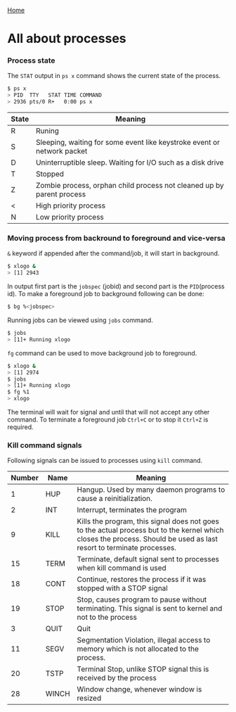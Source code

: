[Home](/index.html "Home")

# All about processes

### Process state 

The `STAT` output in `ps x` command shows the current state of the process.  

```bash 
$ ps x
> PID  TTY   STAT TIME COMMAND	
> 2936 pts/0 R+   0:00 ps x
```  

| State | Meaning|
|-------|--------|
|R|Runing|
|S|Sleeping, waiting for some event like keystroke event or network packet|
|D|Uninterruptible sleep. Waiting for I/O such as a disk drive|
|T|Stopped|
|Z|Zombie process, orphan child process not cleaned up by parent process|
|<|High priority process|
|N|Low priority process|  


### Moving process from backround to foreground and vice-versa

`&` keyword if appended after the command/job, it will start in background.  

```bash
$ xlogo &
> [1] 2943
```  
In output first part is the `jobspec` (jobid) and second part is the `PID`(process id).  To make a foreground job to background following can be done:  

```bash
$ bg %<jobspec>
```  

Running jobs can be viewed using `jobs` command.  

```bash
$ jobs
> [1]+ Running xlogo
```  

`fg` command can be used to move background job to foreground.  

```bash
$ xlogo &
> [1] 2974
$ jobs
> [1]+ Running xlogo
$ fg %1
> xlogo
```

The terminal will wait for signal and until that will not accept any other command. To terminate a foreground job `Ctrl+C` or to stop it `Ctrl+Z` is required.   

### Kill command signals

Following signals can be issued to processes using `kill` command.  

|Number|Name|Meaning|
|------|----|-------|
|1|HUP|Hangup. Used by many daemon programs to cause a reinitialization.|
|2|INT|Interrupt, terminates the program|
|9|KILL|Kills the program, this signal does not goes to the actual process but to the kernel which closes the process. Should be used as last resort to terminate processes.|
|15|TERM|Terminate, default signal sent to processes when kill command is used|
|18|CONT|Continue, restores the process if it was stopped with a STOP signal|
|19|STOP|Stop, causes program to pause without terminating. This signal is sent to kernel and not to the process|
|3|QUIT|Quit|
|11|SEGV|Segmentation Violation, illegal access to memory which is not allocated to the process.|
|20|TSTP|Terminal Stop, unlike STOP signal this is received by the process|
|28|WINCH|Window change, whenever window is resized|




 

